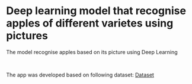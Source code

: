 # Deep learning model that recognise apples of different varietes using pictures


The model recognise apples based on its picture using Deep Learning <br>

<br>


The app was developed based on following dataset:
[Dataset](https://www.kaggle.com/datasets/uciml/red-wine-quality-cortez-et-al-2009)

